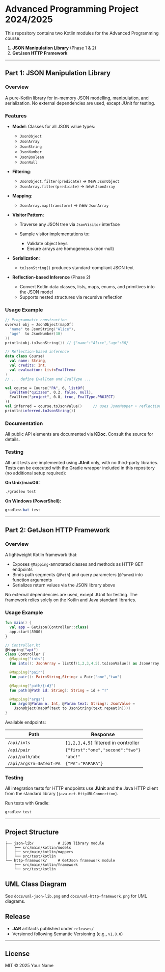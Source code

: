 # Advanced Programming Project 2024/2025

This repository contains two Kotlin modules for the Advanced Programming course:

1. **JSON Manipulation Library** (Phase 1 & 2)
2. **GetJson HTTP Framework**

---

## Part 1: JSON Manipulation Library

### Overview

A pure-Kotlin library for in-memory JSON modelling, manipulation, and serialization. No external dependencies are used, except JUnit for testing.

### Features

* **Model**: Classes for all JSON value types:

  * `JsonObject`
  * `JsonArray`
  * `JsonString`
  * `JsonNumber`
  * `JsonBoolean`
  * `JsonNull`
* **Filtering**:

  * `JsonObject.filter(predicate)` → new `JsonObject`
  * `JsonArray.filter(predicate)` → new `JsonArray`
* **Mapping**:

  * `JsonArray.map(transform)` → new `JsonArray`
* **Visitor Pattern**:

  * Traverse any JSON tree via `JsonVisitor` interface
  * Sample visitor implementations to:

    * Validate object keys
    * Ensure arrays are homogeneous (non-null)
* **Serialization**:

  * `toJsonString()` produces standard-compliant JSON text
* **Reflection-based Inference** (Phase 2)

  * Convert Kotlin data classes, lists, maps, enums, and primitives into the JSON model
  * Supports nested structures via recursive reflection

### Usage Example

```kotlin
// Programmatic construction
overval obj = JsonObject(mapOf(
  "name" to JsonString("Alice"),
  "age"  to JsonNumber(30)
))
println(obj.toJsonString()) // {"name":"Alice","age":30}

// Reflection-based inference
data class Course(
  val name: String,
  val credits: Int,
  val evaluation: List<EvalItem>
)
// ... define EvalItem and EvalType ...

val course = Course("PA", 6, listOf(
  EvalItem("quizzes", 0.2, false, null),
  EvalItem("project", 0.8, true, EvalType.PROJECT)
))
val inferred = course.toJsonValue()     // uses JsonMapper + reflection
println(inferred.toJsonString())
```

### Documentation

All public API elements are documented via **KDoc**. Consult the source for details.

### Testing

All unit tests are implemented using **JUnit** only, with no third-party libraries.
Tests can be executed with the Gradle wrapper included in this repository (no additional setup required):

**On Unix/macOS:**

```bash
./gradlew test
```

**On Windows (PowerShell):**

```powershell
gradlew.bat test
```

---

## Part 2: GetJson HTTP Framework

### Overview

A lightweight Kotlin framework that:

* Exposes `@Mapping`-annotated classes and methods as HTTP GET endpoints
* Binds path segments (`@Path`) and query parameters (`@Param`) into function arguments
* Serializes return values via the JSON library above

No external dependencies are used, except JUnit for testing. The framework relies solely on the Kotlin and Java standard libraries.

### Usage Example

```kotlin
fun main() {
  val app = GetJson(Controller::class)
  app.start(8080)
}

// Controller.kt
@Mapping("api")
class Controller {
  @Mapping("ints")
  fun ints(): JsonArray = listOf(1,2,3,4,5).toJsonValue() as JsonArray

  @Mapping("pair")
  fun pair(): Pair<String,String> = Pair("one","two")

  @Mapping("path/{id}")
  fun path(@Path id: String): String = id + "!"

  @Mapping("args")
  fun args(@Param n: Int, @Param text: String): JsonValue =
    JsonObject(mapOf(text to JsonString(text.repeat(n))))
}
```

Available endpoints:

| Path                    | Response                             |
| ----------------------- | ------------------------------------ |
| `/api/ints`             | `[1,2,3,4,5]` filtered in controller |
| `/api/pair`             | `{"first":"one","second":"two"}`     |
| `/api/path/abc`         | `"abc!"`                             |
| `/api/args?n=3&text=PA` | `{"PA":"PAPAPA"}`                    |

### Testing

All integration tests for HTTP endpoints use **JUnit** and the Java HTTP client from the standard library (`java.net.HttpURLConnection`).

Run tests with Gradle:

```bash
gradlew test
```

---

## Project Structure

```
├── json-lib/           # JSON library module
│   ├── src/main/kotlin/models
│   ├── src/main/kotlin/mappers
│   └── src/test/kotlin
└── http-framework/     # GetJson framework module
    ├── src/main/kotlin/framework
    └── src/test/kotlin
```

## UML Class Diagram

See `docs/uml-json-lib.png` and `docs/uml-http-framework.png` for UML diagrams.

## Release

* **JAR** artifacts published under `releases/`
* Versioned following Semantic Versioning (e.g., `v1.0.0`)

---

## License

MIT © 2025 Your Name
